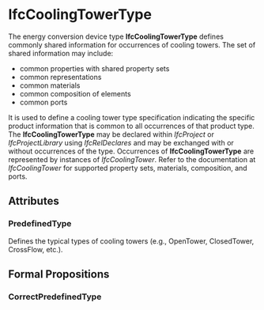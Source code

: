 # IfcCoolingTowerType

The energy conversion device type **IfcCoolingTowerType** defines commonly shared information for occurrences of cooling towers. The set of shared information may include:

* common properties with shared property sets
* common representations
* common materials
* common composition of elements
* common ports

<!-- end of short definition -->

It is used to define a cooling tower type specification indicating the specific product information that is common to all occurrences of that product type. The **IfcCoolingTowerType** may be declared within _IfcProject_ or _IfcProjectLibrary_ using _IfcRelDeclares_ and may be exchanged with or without occurrences of the type. Occurrences of **IfcCoolingTowerType** are represented by instances of _IfcCoolingTower_. Refer to the documentation at _IfcCoolingTower_ for supported property sets, materials, composition, and ports.

## Attributes

### PredefinedType
Defines the typical types of cooling towers (e.g., OpenTower, ClosedTower, CrossFlow, etc.).

## Formal Propositions

### CorrectPredefinedType

